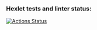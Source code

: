 ### Hexlet tests and linter status:
[![Actions Status](https://github.com/nevsky365/frontend-project-44/actions/workflows/hexlet-check.yml/badge.svg)](https://github.com/nevsky365/frontend-project-44/actions)